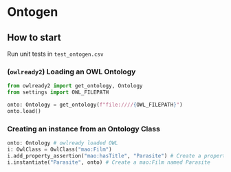 # Ontogen

## How to start
Run unit tests in `test_ontogen.csv`

### (`owlready2`) Loading an OWL Ontology
```python
from owlready2 import get_ontology, Ontology
from settings import OWL_FILEPATH

onto: Ontology = get_ontology(f"file:////{OWL_FILEPATH}")
onto.load()
```

### Creating an instance from an Ontology Class
```python
onto: Ontology # owlready loaded OWL
i: OwlClass = OwlClass("mao:Film")
i.add_property_assertion("mao:hasTitle", "Parasite") # Create a property assertion
i.instantiate("Parasite", onto) # Create a mao:Film named Parasite
```